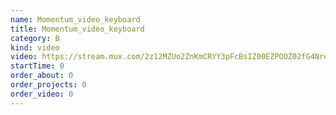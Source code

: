 ```yaml
---
name: Momentum_video_keyboard
title: Momentum_video_keyboard
category: B
kind: video
video: https://stream.mux.com/2z12MZUo2ZnKmCRYY3pFcBsIZ00EZPOOZ02fG4NreL3Rw.m3u8
startTime: 0
order_about: 0
order_projects: 0
order_video: 0
---
```

